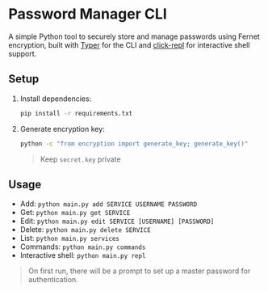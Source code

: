 # Password Manager CLI

A simple Python tool to securely store and manage passwords using Fernet encryption, built with [Typer](https://typer.tiangolo.com/) for the CLI and [click-repl](https://github.com/click-contrib/click-repl) for interactive shell support.

## Setup

1. Install dependencies:
   ```bash
   pip install -r requirements.txt
   ```
2. Generate encryption key:
   ```bash
   python -c "from encryption import generate_key; generate_key()"
   ```
   > Keep `secret.key` private

## Usage

- Add: `python main.py add SERVICE USERNAME PASSWORD`
- Get: `python main.py get SERVICE`
- Edit: `python main.py edit SERVICE [USERNAME] [PASSWORD]`
- Delete: `python main.py delete SERVICE`
- List: `python main.py services`
- Commands: `python main.py commands`
- Interactive shell: `python main.py repl`

> On first run, there will be a prompt to set up a master password for authentication.
